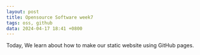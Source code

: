 ```yaml
---
layout: post
title: Opensource Software week7
tags: oss, github
data: 2024-04-17 18:41 +0800
---
```


Today, We learn about how to make our static website using GitHub pages.

